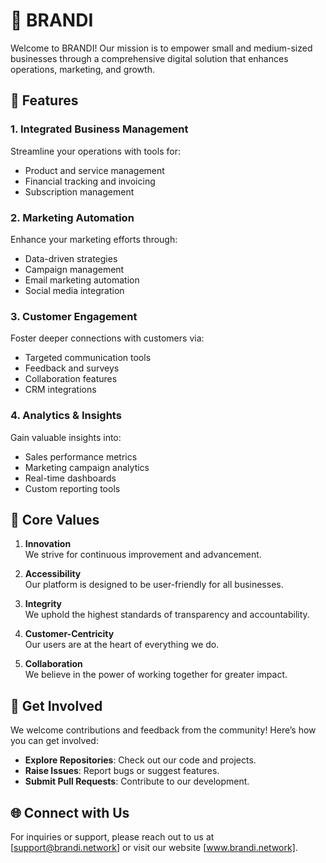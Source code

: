 # 🌟 BRANDI

Welcome to BRANDI! Our mission is to empower small and medium-sized businesses through a comprehensive digital solution that enhances operations, marketing, and growth.

## 🚀 Features

### 1. **Integrated Business Management**

Streamline your operations with tools for:
- Product and service management
- Financial tracking and invoicing
- Subscription management

### 2. **Marketing Automation**

Enhance your marketing efforts through:
- Data-driven strategies
- Campaign management
- Email marketing automation
- Social media integration

### 3. **Customer Engagement**

Foster deeper connections with customers via:
- Targeted communication tools
- Feedback and surveys
- Collaboration features
- CRM integrations

### 4. **Analytics & Insights**

Gain valuable insights into:
- Sales performance metrics
- Marketing campaign analytics
- Real-time dashboards
- Custom reporting tools

## 🌈 Core Values

1. **Innovation**  
   We strive for continuous improvement and advancement.

2. **Accessibility**  
   Our platform is designed to be user-friendly for all businesses.

3. **Integrity**  
   We uphold the highest standards of transparency and accountability.

4. **Customer-Centricity**  
   Our users are at the heart of everything we do.

5. **Collaboration**  
   We believe in the power of working together for greater impact.

## 🤝 Get Involved

We welcome contributions and feedback from the community! Here’s how you can get involved:
- **Explore Repositories**: Check out our code and projects.
- **Raise Issues**: Report bugs or suggest features.
- **Submit Pull Requests**: Contribute to our development.

## 🌐 Connect with Us
For inquiries or support, please reach out to us at [support@brandi.network] or visit our website [www.brandi.network].
